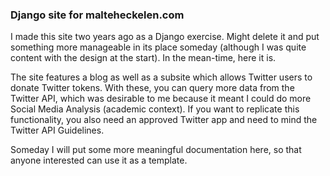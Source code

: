 ### Django site for malteheckelen.com

I made this site two years ago as a Django exercise. Might delete it and put something more manageable in its place someday (although I was quite content with the design at the start). In the mean-time, here it is.

The site features a blog as well as a subsite which allows Twitter users to donate Twitter tokens. With these, you can query more data from the Twitter API, which was desirable to me because it meant I could do more Social Media Analysis (academic context). If you want to replicate this functionality, you also need an approved Twitter app and need to mind the Twitter API Guidelines.

Someday I will put some more meaningful documentation here, so that anyone interested can use it as a template.
